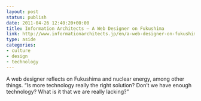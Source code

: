 ```yaml
---
layout: post
status: publish
date: 2011-04-26 12:40:20+00:00
title: Information Architects – A Web Designer on Fukushima
link: http://www.informationarchitects.jp/en/a-web-designer-on-fukushima/?utm_source=feedburner&utm_medium=feed&utm_campaign=Feed%3A+InformationArchitectsJapan+%28Information+Architects+Japan%29
type: aside
categories:
- culture
- design
- technology
---
```


A web designer reflects on Fukushima and nuclear energy, among other things. “Is more technology really the right solution? Don’t we have enough technology? What is it that we are really lacking?”
